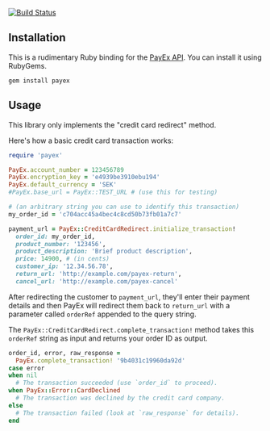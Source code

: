 [![Build Status](https://travis-ci.org/gointeractive/payex-ruby.png)](https://travis-ci.org/gointeractive/payex-ruby)

## Installation

This is a rudimentary Ruby binding for the [PayEx API].  You can
install it using RubyGems.

[PayEx API]: http://pim.payex.com/section3/section3_4_2.htm

```
gem install payex
```

## Usage

This library only implements the "credit card redirect" method.

Here's how a basic credit card transaction works:

```ruby
require 'payex'

PayEx.account_number = 123456789
PayEx.encryption_key = 'e4939be3910ebu194'
PayEx.default_currency = 'SEK'
#PayEx.base_url = PayEx::TEST_URL # (use this for testing)

# (an arbitrary string you can use to identify this transaction)
my_order_id = 'c704acc45a4bec4c8cd50b73fb01a7c7'

payment_url = PayEx::CreditCardRedirect.initialize_transaction!
  order_id: my_order_id,
  product_number: '123456',
  product_description: 'Brief product description',
  price: 14900, # (in cents)
  customer_ip: '12.34.56.78',
  return_url: 'http://example.com/payex-return',
  cancel_url: 'http://example.com/payex-cancel'
```

After redirecting the customer to `payment_url`, they'll enter their
payment details and then PayEx will redirect them back to `return_url`
with a parameter called `orderRef` appended to the query string.

The `PayEx::CreditCardRedirect.complete_transaction!` method takes
this `orderRef` string as input and returns your order ID as output.

```ruby
order_id, error, raw_response =
  PayEx.complete_transaction! '9b4031c19960da92d'
case error
when nil
  # The transaction succeeded (use `order_id` to proceed).
when PayEx::Error::CardDeclined
  # The transaction was declined by the credit card company.
else
  # The transaction failed (look at `raw_response` for details).
end
```
